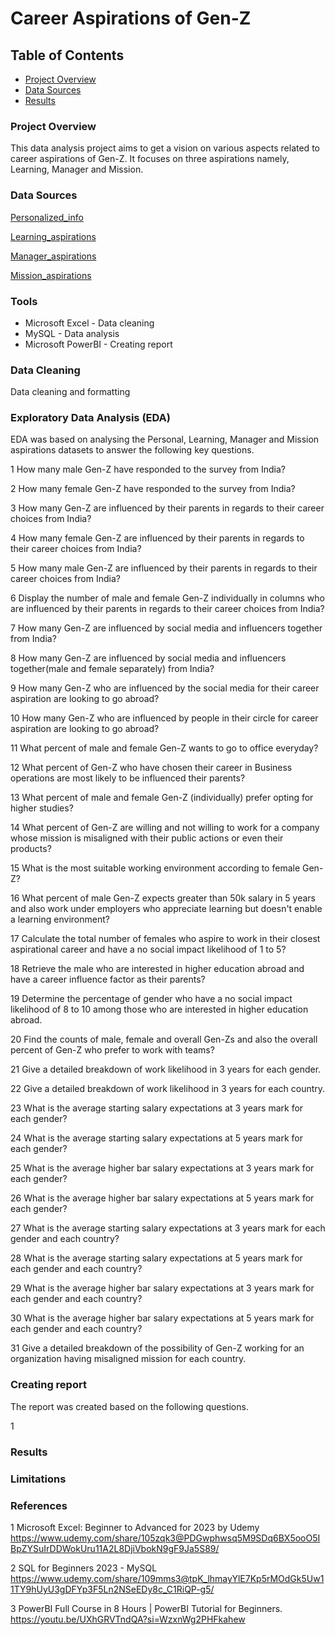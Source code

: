 # Career Aspirations of Gen-Z

## Table of Contents

- [Project Overview](#project-overview)
- [Data Sources](#data-sources)
- [Results](#results)

### Project Overview

This data analysis project aims to get a vision on various aspects related to career aspirations of Gen-Z. It focuses on three aspirations namely, Learning, Manager and Mission.

### Data Sources

 [Personalized_info](https://docs.google.com/spreadsheets/d/1VuQv6utQIJCIne9AAw8BOJXTGhGCkqST2jUn0ZoGT2w/edit?usp=drive_link)

 [Learning_aspirations](https://drive.google.com/file/d/1xjgbiCjri7_VmVPfHzUwXcRvaHo2Ilv2/view?usp=drive_link)

 [Manager_aspirations](https://docs.google.com/spreadsheets/d/12X_-2ssPVqdbgziA4KnmjdIfdRBKC5Ld3GRbnitQ4Nw/edit?usp=drive_link)

 [Mission_aspirations](https://drive.google.com/file/d/15b8Xay4K1UPBmoNZ4vCbYZy1xPf9qMU3/view?usp=drive_link)


### Tools

- Microsoft Excel   - Data cleaning
- MySQL             - Data analysis
- Microsoft PowerBI - Creating report


### Data Cleaning
 
Data cleaning and formatting

### Exploratory Data Analysis (EDA)

EDA was based on analysing the Personal, Learning, Manager and Mission aspirations datasets to answer the following key questions.

1 How many male Gen-Z have responded to the survey from India?

2 How many female Gen-Z have responded to the survey from India?

3 How many Gen-Z are influenced by their parents in regards to their career choices from India?

4 How many female Gen-Z are influenced by their parents in regards to their career choices from India?

5 How many male Gen-Z are influenced by their parents in regards to their career choices from India?

6 Display the number of male and female Gen-Z individually in columns who are influenced by their parents in regards to their career choices from India?

7 How many Gen-Z are influenced by social media and influencers together from India?

8 How many Gen-Z are influenced by social media and influencers together(male and female separately) from India?

9 How many Gen-Z who are influenced by the social media for their career aspiration are looking to go abroad?

10 How many Gen-Z who are influenced by people in their circle for career aspiration are looking to go abroad?

11 What percent of male and female Gen-Z wants to go to office everyday? 

12 What percent of Gen-Z who have chosen their career in Business operations are most likely to be influenced their parents?

13 What percent of male and female Gen-Z (individually) prefer opting for higher studies?

14 What percent of Gen-Z are willing and not willing to work for a company whose mission is misaligned with their public actions or even their products?

15 What is the most suitable working environment according to female Gen-Z?

16 What percent of male Gen-Z expects greater than 50k salary in 5 years and also work under employers who appreciate learning but doesn't enable a learning environment?

17 Calculate the total number of females who aspire to work in their closest aspirational career and have a no social impact likelihood of 1 to 5?

18 Retrieve the male who are interested in higher education abroad and have a career influence factor as their parents?

19 Determine the percentage of gender who have a no social impact likelihood of 8 to 10 among those who are interested in higher education abroad.

20 Find the counts of male, female and overall Gen-Zs and also the overall percent of Gen-Z who prefer to work with teams?

21 Give a detailed breakdown of work likelihood in 3 years for each gender.

22 Give a detailed breakdown of work likelihood in 3 years for each country.

23 What is the average starting salary expectations at 3 years mark for each gender?

24 What is the average starting salary expectations at 5 years mark for each gender?

25 What is the average higher bar salary expectations at 3 years mark for each gender?

26 What is the average higher bar salary expectations at 5 years mark for each gender?

27 What is the average starting salary expectations at 3 years mark for each gender and each country?

28 What is the average starting salary expectations at 5 years mark for each gender and each country?

29 What is the average higher bar salary expectations at 3 years mark for each gender and each country?

30 What is the average higher bar salary expectations at 5 years mark for each gender and each country?

31 Give a detailed breakdown of the possibility of Gen-Z working for an organization having misaligned mission for each country.


### Creating report

The report was created based on the following questions.

1 




### Results

### Limitations

### References

1 Microsoft Excel: Beginner to Advanced for 2023 by Udemy 
   https://www.udemy.com/share/105zqk3@PDGwphwsq5M9SDq6BX5ooO5IBpZYSuIrDDWokUru11A2L8DjiVbokN9gF9Ja5S89/
   
2 SQL for Beginners 2023 - MySQL
   https://www.udemy.com/share/109mms3@tpK_lhmayYlE7Kp5rMOdGk5Uw11TY9hUyU3gDFYp3F5Ln2NSeEDy8c_C1RiQP-g5/
   
3 PowerBI Full Course in 8 Hours | PowerBI Tutorial for Beginners.
   https://youtu.be/UXhGRVTndQA?si=WzxnWg2PHFkahew
   


